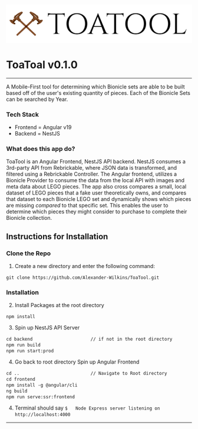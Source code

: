 ![Alt text](frontend/src/assets/images/toa-tool-logo-white.png?raw=true "ToaTool")
# ToaToal v0.1.0
---
A Mobile-First tool for determining which Bionicle sets are able to be built based off of the user's existing quantity of pieces. Each of the Bionicle Sets can be searched by Year. 

### Tech Stack
- Frontend = Angular v19
- Backend = NestJS

### What does this app do? 
ToaTool is an Angular Frontend, NestJS API backend. NestJS consumes a 3rd-party API from Rebrickable, where JSON data is transformed, and filtered using a Rebrickable Controller. The Angular frontend, utilizes a Bionicle Provider to consume the data from the local API with images and meta data about LEGO pieces. 
The app also cross compares a small, local dataset of LEGO pieces that a fake user theoretically owns, and compares that dataset to each Bionicle LEGO set and dynamically shows which pieces are missing _compared_ to that specific set. This enables the user to determine which pieces they might consider to purchase to complete their Bionicle collection. 


## Instructions for Installation
### Clone the Repo
1. Create a new directory and enter the following command: 
```
git clone https://github.com/Alexander-Wilkins/ToaTool.git
```
### Installation
2. Install Packages at the root directory
```
npm install
```
3. Spin up NestJS API Server
```
cd backend                      // if not in the root directory
npm run build
npm run start:prod    
```
4. Go back to root directory Spin up Angular Frontend
```
cd ..                           // Navigate to Root directory
cd frontend  
npm install -g @angular/cli        
ng build
npm run serve:ssr:frontend
```
4. Terminal should say ```$   Node Express server listening on http://localhost:4000```

---

